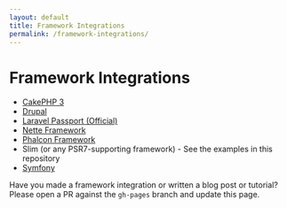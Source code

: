 ```yaml
---
layout: default
title: Framework Integrations
permalink: /framework-integrations/
---
```


# Framework Integrations

* [CakePHP 3](https://github.com/uafrica/oauth-server)
* [Drupal](https://www.drupal.org/project/simple_oauth)
* [Laravel Passport (Official)](https://laravel.com/docs/passport)
* [Nette Framework](https://github.com/lookyman/nette-oauth2-server)
* [Phalcon Framework](https://github.com/tegaphilip/padlock)
* Slim (or any PSR7-supporting framework) - See the examples in this repository
* [Symfony](https://github.com/trikoder/oauth2-bundle)

Have you made a framework integration or written a blog post or tutorial? Please open a PR against the `gh-pages` branch and update this page.
